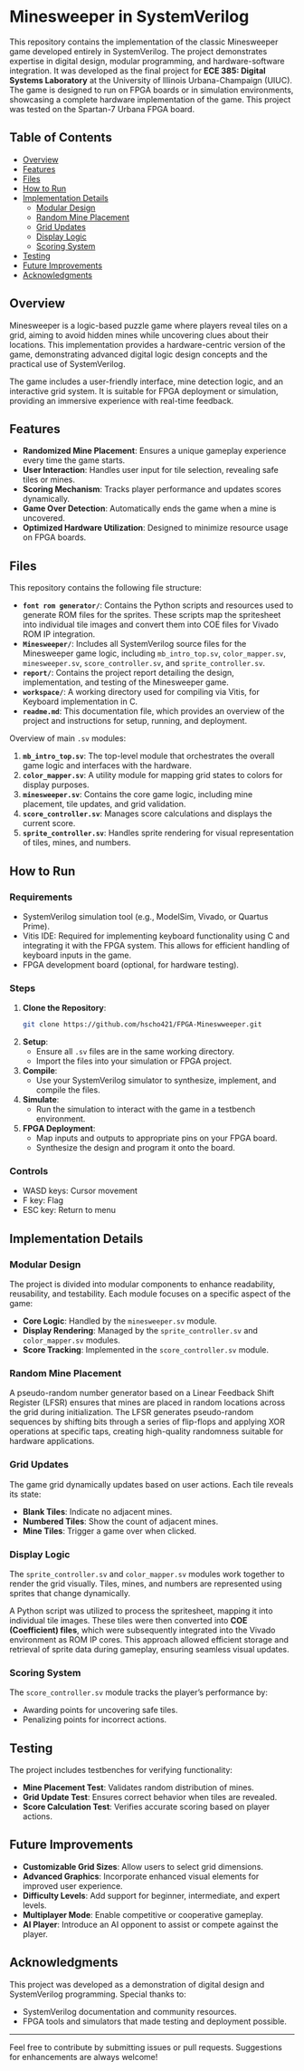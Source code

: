 # Minesweeper in SystemVerilog

This repository contains the implementation of the classic Minesweeper game developed entirely in SystemVerilog. The project demonstrates expertise in digital design, modular programming, and hardware-software integration. It was developed as the final project for **ECE 385: Digital Systems Laboratory** at the University of Illinois Urbana-Champaign (UIUC). The game is designed to run on FPGA boards or in simulation environments, showcasing a complete hardware implementation of the game. This project was tested on the Spartan-7 Urbana FPGA board.


## Table of Contents
- [Overview](#overview)
- [Features](#features)
- [Files](#files)
- [How to Run](#how-to-run)
- [Implementation Details](#implementation-details)
  - [Modular Design](#modular-design)
  - [Random Mine Placement](#random-mine-placement)
  - [Grid Updates](#grid-updates)
  - [Display Logic](#display-logic)
  - [Scoring System](#scoring-system)
- [Testing](#testing)
- [Future Improvements](#future-improvements)
- [Acknowledgments](#acknowledgments)

## Overview
Minesweeper is a logic-based puzzle game where players reveal tiles on a grid, aiming to avoid hidden mines while uncovering clues about their locations. This implementation provides a hardware-centric version of the game, demonstrating advanced digital logic design concepts and the practical use of SystemVerilog.

The game includes a user-friendly interface, mine detection logic, and an interactive grid system. It is suitable for FPGA deployment or simulation, providing an immersive experience with real-time feedback.

## Features
- **Randomized Mine Placement**: Ensures a unique gameplay experience every time the game starts.
- **User Interaction**: Handles user input for tile selection, revealing safe tiles or mines.
- **Scoring Mechanism**: Tracks player performance and updates scores dynamically.
- **Game Over Detection**: Automatically ends the game when a mine is uncovered.
- **Optimized Hardware Utilization**: Designed to minimize resource usage on FPGA boards.

## Files
This repository contains the following file structure:

- **`font rom generator/`**: Contains the Python scripts and resources used to generate ROM files for the sprites. These scripts map the spritesheet into individual tile images and convert them into COE files for Vivado ROM IP integration.
- **`Minesweeper/`**: Includes all SystemVerilog source files for the Minesweeper game logic, including `mb_intro_top.sv`, `color_mapper.sv`, `minesweeper.sv`, `score_controller.sv`, and `sprite_controller.sv`.
- **`report/`**: Contains the project report detailing the design, implementation, and testing of the Minesweeper game.
- **`workspace/`**: A working directory used for compiling via Vitis, for Keyboard implementation in C.
- **`readme.md`**: This documentation file, which provides an overview of the project and instructions for setup, running, and deployment.

Overview of main `.sv` modules:
1. **`mb_intro_top.sv`**: The top-level module that orchestrates the overall game logic and interfaces with the hardware.
2. **`color_mapper.sv`**: A utility module for mapping grid states to colors for display purposes.
3. **`minesweeper.sv`**: Contains the core game logic, including mine placement, tile updates, and grid validation.
4. **`score_controller.sv`**: Manages score calculations and displays the current score.
5. **`sprite_controller.sv`**: Handles sprite rendering for visual representation of tiles, mines, and numbers.

## How to Run
### Requirements
- SystemVerilog simulation tool (e.g., ModelSim, Vivado, or Quartus Prime).
- Vitis IDE: Required for implementing keyboard functionality using C and integrating it with the FPGA system. This allows for efficient handling of keyboard inputs in the game.
- FPGA development board (optional, for hardware testing).

### Steps
1. **Clone the Repository**:
   ```bash
   git clone https://github.com/hscho421/FPGA-Mineswweeper.git
   ```
2. **Setup**:
   - Ensure all `.sv` files are in the same working directory.
   - Import the files into your simulation or FPGA project.
3. **Compile**:
   - Use your SystemVerilog simulator to synthesize, implement, and compile the files.
4. **Simulate**:
   - Run the simulation to interact with the game in a testbench environment.
5. **FPGA Deployment**:
   - Map inputs and outputs to appropriate pins on your FPGA board.
   - Synthesize the design and program it onto the board.

### Controls
- WASD keys: Cursor movement
- F key: Flag
- ESC key: Return to menu

## Implementation Details
### Modular Design
The project is divided into modular components to enhance readability, reusability, and testability. Each module focuses on a specific aspect of the game:
- **Core Logic**: Handled by the `minesweeper.sv` module.
- **Display Rendering**: Managed by the `sprite_controller.sv` and `color_mapper.sv` modules.
- **Score Tracking**: Implemented in the `score_controller.sv` module.

### Random Mine Placement
A pseudo-random number generator based on a Linear Feedback Shift Register (LFSR) ensures that mines are placed in random locations across the grid during initialization. The LFSR generates pseudo-random sequences by shifting bits through a series of flip-flops and applying XOR operations at specific taps, creating high-quality randomness suitable for hardware applications.


### Grid Updates
The game grid dynamically updates based on user actions. Each tile reveals its state:
- **Blank Tiles**: Indicate no adjacent mines.
- **Numbered Tiles**: Show the count of adjacent mines.
- **Mine Tiles**: Trigger a game over when clicked.

### Display Logic
The `sprite_controller.sv` and `color_mapper.sv` modules work together to render the grid visually. Tiles, mines, and numbers are represented using sprites that change dynamically.

A Python script was utilized to process the spritesheet, mapping it into individual tile images. These tiles were then converted into **COE (Coefficient) files**, which were subsequently integrated into the Vivado environment as ROM IP cores. This approach allowed efficient storage and retrieval of sprite data during gameplay, ensuring seamless visual updates.

### Scoring System
The `score_controller.sv` module tracks the player’s performance by:
- Awarding points for uncovering safe tiles.
- Penalizing points for incorrect actions.

## Testing
The project includes testbenches for verifying functionality:
- **Mine Placement Test**: Validates random distribution of mines.
- **Grid Update Test**: Ensures correct behavior when tiles are revealed.
- **Score Calculation Test**: Verifies accurate scoring based on player actions.

## Future Improvements
- **Customizable Grid Sizes**: Allow users to select grid dimensions.
- **Advanced Graphics**: Incorporate enhanced visual elements for improved user experience.
- **Difficulty Levels**: Add support for beginner, intermediate, and expert levels.
- **Multiplayer Mode**: Enable competitive or cooperative gameplay.
- **AI Player**: Introduce an AI opponent to assist or compete against the player.

## Acknowledgments
This project was developed as a demonstration of digital design and SystemVerilog programming. Special thanks to:
- SystemVerilog documentation and community resources.
- FPGA tools and simulators that made testing and deployment possible.

---
Feel free to contribute by submitting issues or pull requests. Suggestions for enhancements are always welcome!

